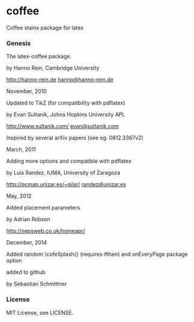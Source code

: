 coffee
======

Coffee stains package for latex



### Genesis

The latex-coffee package. 

by Hanno Rein, Cambridge University

http://hanno-rein.de   hanno@hanno-rein.de


November, 2010

Updated to TikZ (for compatibility with pdflatex)

by Evan Sultanik, Johns Hopkins University APL

http://www.sultanik.com/ evan@sultanik.com


Inspired by several arXiv papers (see eg. 0812.3367v2)


March, 2011

Adding more options and  compatible with pdflatex

by Luis Randez, IUMA, University of Zaragoza 

http://pcmap.unizar.es/~pilar/  randez@unizar.es


May, 2012

Added placement parameters

by Adrian Robson

http://nepsweb.co.uk/homeapr/


December, 2014

Added random \cofeSplash{} (requires ifthen) and onEveryPage package option

added to github

by Sebastian Schmittner


### License

MIT License, see LICENSE.

